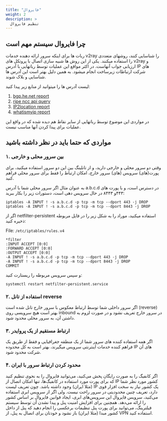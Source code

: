 ```yaml
---
title: "فایروال"
weight: 2
description: >
  تنظیم فایروال
---
```


## چرا فایروال سیستم مهم است
ربات ها برای اینکه سرور ارائه دهنده خدمات v2ray را شناسایی کنند، روشهای متعددی را استفاده میکنند.
یکی از این روش ها شبیه سازی اتصال با پروتکل های v2ray و ارزیابی جواب آنهاست.
در اکثر مواقع این عملیات توسط رباتهایی با آدرس IP های شرکت ارتباطات زیرساخت انجام میشود. به همین دلیل بهتر است این آدرس ها شناسایی و بلاک شوند.

لیست آدرس ها را میتوانید از منابع زیر پیدا کنید:

1. [bgp.he.net report](https://bgp.he.net/AS49666#_prefixes)
1. [ripe ncc api query](https://stat-ui.stat.ripe.net/data/announced-prefixes/data.json?data_overload_limit=ignore&resource=AS49666&starttime=1694525594&min_peers_seeing=10)
2. [IP2location report](https://www.ip2location.com/as49666)
3. [whatismyip report](https://www.whatismyip.com/asn/49666)

در مواردی این موضوع توسط رباتهایی از سایر نقاط هم دیده شده که در واقع این عملیات برای پیدا کردن آنها مناسب نیست.

## مواردی که حتما باید در نظر داشته باشید

### ۱. بین سرور محلی و خارجی
وقتی دو سرور محلی و خارجی دارید، و از تانلینگ بین این دو سرور استفاده میکنید، برای پورت(های) سرویس (های) سرور خارج، امکان ارتباط را فقط برای سرور محلی فراهم کنید.

به عنوان مثال اگر سرور محلی شما با آدرس a.b.c.d در دسترس است، و با پورت های ۴۴۳و ۸۴۴۳ در حال سرویس دهی است، دستورات زیر را بکار ببرید:

```
iptables -A INPUT ! -s a.b.c.d -p tcp -m tcp --dport 443 -j DROP
iptables -A INPUT ! -s a.b.c.d -p tcp -m tcp --dport 8443 -j DROP
```

اگر از netfilter-persistent استفاده میکنید، موراد را به شکل زیر را در فایل مربوطه ذخیره کنید:

File: `/etc/iptables/rules.v4`
```
*filter
:INPUT ACCEPT [0:0]
:FORWARD ACCEPT [0:0]
:OUTPUT ACCEPT [0:0]
-A INPUT ! -s a.b.c.d -p tcp -m tcp --dport 443 -j DROP
-A INPUT ! -s a.b.c.d -p tcp -m tcp --dport 8443 -j DROP
COMMIT
```

و سپس سرویس مربوطه را ریستارت کنید:
```
systemctl restart netfilter-persistent.service
```

### ۲. استفاده از تانل reverse
اگر سرور داخلی شما توسط ارتباط معکوس با سرور خارج تانل شده است (reverse) بهتر است هیچ سرویسی روی inbound در سرور خارج تعریف نشود و در صورت لزوم به داشتن آن، به سرور محلی محدود شود.

### ۳. ارتباط مستقیم از یک پروایدر
اگر همه استفاده کننده های سرور شما از یک منطقه جغرافیایی و فقط از طریق یک فراهم کننده خدمات اینترنتی سرویس میگیرند، بهتر است به کل محدوده IP های آن شرکت محدود شود.


### ۴. محدود کردن ارتباط سرور با ایران
اگر کانفیگ را به صورت رایگان پخش می‌کنید، می‌توانید فایروال را به نحوی تنظیم کنید که برای پورت مورد استفاده در کانفیگ‌ها، تنها امکان اتصال از IP کشور مورد نظر شما (مثلا ایران) وجود داشته باشد. چون تعریف لیست IP یک کشور نیاز به سخت افزار قوی دارد، تعریف چنین محدودیتی در سرور راحت نیست. ولی اگر از سرویس ابری استفاده می‌کنید، سرویس فایروال این سرویس‌های ابری، ایجاد قوانین فایروال بر اساس کشور را ارائه می‌دهد. 
همچنین برای افزایش امنیت پنل و پیدا نشدن آن توسط سیستم فیلترینگ، می‌توانید برای پورت پنل تنظیمات برعکسی را انجام دهید که پنل از داخل کشور مبدا (مثلا ایران) باز نشود و خودتان برای اتصال به پنل، از VPN استفاده کنید.
